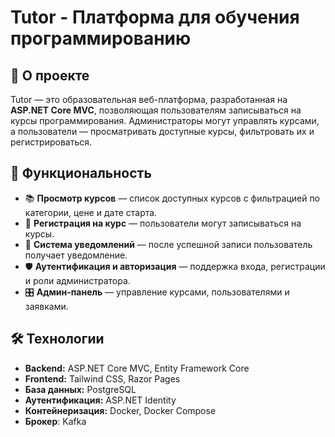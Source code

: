 # Tutor - Платформа для обучения программированию

## 📌 О проекте
Tutor — это образовательная веб-платформа, разработанная на **ASP.NET Core MVC**, позволяющая пользователям записываться на курсы программирования. Администраторы могут управлять курсами, а пользователи — просматривать доступные курсы, фильтровать их и регистрироваться.

## 🚀 Функциональность
- 📚 **Просмотр курсов** — список доступных курсов с фильтрацией по категории, цене и дате старта.
- 📝 **Регистрация на курс** — пользователи могут записываться на курсы.
- 🔔 **Система уведомлений** — после успешной записи пользователь получает уведомление.
- 🛡 **Аутентификация и авторизация** — поддержка входа, регистрации и роли администратора.
- 🎛 **Админ-панель** — управление курсами, пользователями и заявками.

## 🛠 Технологии
- **Backend:** ASP.NET Core MVC, Entity Framework Core
- **Frontend:** Tailwind CSS, Razor Pages
- **База данных:** PostgreSQL
- **Аутентификация:** ASP.NET Identity
- **Контейнеризация:** Docker, Docker Compose
- **Брокер**: Kafka
